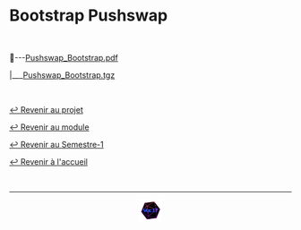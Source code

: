 # Bootstrap Pushswap

<br>

📂---[Pushswap_Bootstrap.pdf](https://github.com/Studio-17/Epitech-Subjects/blob/main/Semester-1/B-CPE-110/Pushswap/Bootstrap_Pushswap/Pushswap_Bootstrap.pdf)

|\_\_\_[Pushswap_Bootstrap.tgz](https://github.com/Studio-17/Epitech-Subjects/blob/main/Semester-1/B-CPE-110/Pushswap/Bootstrap_Pushswap/Pushswap_Bootstrap.tgz)

<br>

[↩️ Revenir au projet](https://github.com/Studio-17/Epitech-Subjects/tree/main/Semester-1/B-CPE-110/Pushswap)

[↩️ Revenir au module](https://github.com/Studio-17/Epitech-Subjects/tree/main/Semester-1/B-CPE-110)

[↩️ Revenir au Semestre-1](https://github.com/Studio-17/Epitech-Subjects/tree/main/Semester-1)

[↩️ Revenir à l'accueil](https://github.com/Studio-17/Epitech-Subjects)

<br>

---

<div align="center">

<a href="https://github.com/Studio-17" target="_blank"><img src="../../../../assets/voc17.gif" width="40"></a>

</div>
